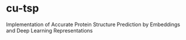 # cu-tsp
Implementation of Accurate Protein Structure Prediction by Embeddings and Deep Learning Representations

